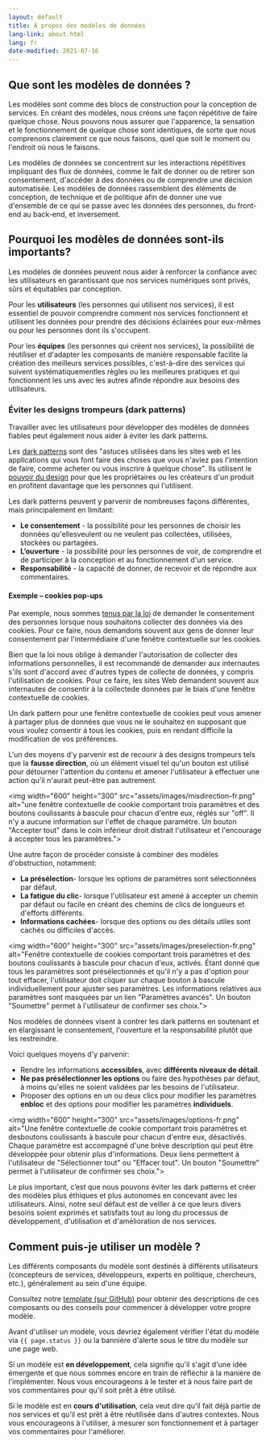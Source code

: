 ```yaml
---
layout: default
title: À propos des modèles de données
lang-link: about.html
lang: fr
date-modified: 2021-07-16
---
```


## Que sont les modèles de données ?

Les modèles sont comme des blocs de construction pour la conception de services.
En créant des modèles, nous créons une façon répétitive de faire quelque chose.
Nous pouvons nous assurer que l'apparence, la sensation et le fonctionnement de quelque chose sont identiques, de sorte que nous comprenons clairement ce que nous faisons, quel que soit le moment ou l'endroit où nous le faisons.

Les modèles de données se concentrent sur les interactions répétitives impliquant des flux de données, comme le fait de donner ou de retirer son consentement, d'accéder à des données ou de comprendre une décision automatisée.
Les modèles de données rassemblent des éléments de conception, de technique et de politique afin de donner une vue d'ensemble de ce qui se passe avec les données des personnes, du front-end au back-end, et inversement.

## Pourquoi les modèles de données sont-ils importants?

Les modèles de données peuvent nous aider à renforcer la confiance avec les utilisateurs en garantissant que nos services numériques sont privés, sûrs et équitables par conception.

Pour les **utilisateurs** (les personnes qui utilisent nos services), il est essentiel de pouvoir comprendre comment nos services fonctionnent et utilisent les données pour prendre des décisions éclairées pour eux-mêmes ou pour les personnes dont ils s'occupent.

Pour les **équipes** (les personnes qui créent nos services), la possibilité de réutiliser et d'adapter les composants de manière responsable facilite la création des meilleurs services possibles, c'est-à-dire des services qui suivent systématiquementles règles ou les meilleures pratiques et qui fonctionnent les uns avec les autres afinde répondre aux besoins des utilisateurs.

### Éviter les designs trompeurs (dark patterns)

Travailler avec les utilisateurs pour développer des modèles de données fiables peut également nous aider à éviter les dark patterns.

Les [dark patterns](https://fr.wikipedia.org/wiki/Dark_pattern) sont des "astuces utilisées dans les sites web et les applications qui vous font faire des choses que vous n'aviez pas l'intention de faire, comme acheter ou vous inscrire à quelque chose". Ils utilisent le [pouvoir du design](https://dapde.de/en/) pour que les propriétaires ou les créateurs d'un produit en profitent davantage que les personnes qui l'utilisent.

Les dark patterns peuvent y parvenir de nombreuses façons différentes, mais principalement en limitant:

* **Le consentement** - la possibilité pour les personnes de choisir les données qu'ellesveulent ou ne veulent pas collectées, utilisées, stockées ou partagées.
* **L’ouverture** - la possibilité pour les personnes de voir, de comprendre et de participer à la conception et au fonctionnement d'un service.
* **Responsabilité** - la capacité de donner, de recevoir et de répondre aux commentaires.

#### Exemple – cookies pop-ups

Par exemple, nous sommes [tenus par la loi](https://laws-lois.justice.gc.ca/fra/lois/p-21/TexteComplet.html) de demander le consentement des personnes lorsque nous souhaitons collecter des données via des cookies. Pour ce faire, nous demandons souvent aux gens de donner leur consentement par l'intermédiaire d'une fenêtre contextuelle sur les cookies.

Bien que la loi nous oblige à demander l'autorisation de collecter des informations personnelles, il est recommandé de demander aux internautes s'ils sont d'accord avec d'autres types de collecte de données, y compris l'utilisation de cookies. Pour ce faire, les sites Web demandent souvent aux internautes de consentir à la collectede données par le biais d'une fenêtre contextuelle de cookies. 

Un dark pattern pour une fenêtre contextuelle de cookies peut vous amener à partager plus de données que vous ne le souhaitez en supposant que vous voulez consentir à tous les cookies, puis en rendant difficile la modification de vos préférences.

L'un des moyens d'y parvenir est de recourir à des designs trompeurs tels que la **fausse direction**, où un élément visuel tel qu'un bouton est utilisé pour détourner l'attention du contenu et amener l'utilisateur à effectuer une action qu'il n'aurait peut-être pas autrement.

<img width="600" height="300" src="assets/images/misdirection-fr.png" alt="une fenêtre contextuelle de cookie comportant trois paramètres et des boutons coulissants à bascule pour chacun d'entre eux, réglés sur "off". Il n'y a aucune information sur l'effet de chaque paramètre. Un bouton "Accepter tout" dans le coin inférieur droit distrait l'utilisateur et l'encourage à accepter tous les paramètres.">

Une autre façon de procéder consiste à combiner des modèles d'obstruction, notamment:

* **La présélection**- lorsque les options de paramètres sont sélectionnées par défaut.
* **La fatigue du clic**- lorsque l'utilisateur est amené à accepter un chemin par défaut ou facile en créant des chemins de clics de longueurs et d'efforts différents.
* **Informations cachées**- lorsque des options ou des détails utiles sont cachés ou difficiles d'accès.

<img width="600" height="300" src="assets/images/preselection-fr.png" alt="Fenêtre contextuelle de cookies comportant trois paramètres et des boutons coulissants à bascule pour chacun d'eux, activés. Étant donné que tous les paramètres sont présélectionnés et qu'il n'y a pas d'option pour tout effacer, l'utilisateur doit cliquer sur chaque bouton à bascule individuellement pour ajuster ses paramètres. Les informations relatives aux paramètres sont masquées par un lien "Paramètres avancés". Un bouton "Soumettre" permet à l'utilisateur de confirmer ses choix.">

Nos modèles de données visent à contrer les dark patterns en soutenant et en élargissant le consentement, l'ouverture et la responsabilité plutôt que les restreindre.

Voici quelques moyens d'y parvenir:

* Rendre les informations **accessibles**, avec **différents niveaux de détail**.
* **Ne pas présélectionner les options** ou faire des hypothèses par défaut, à moins qu'elles ne soient validées par les besoins de l'utilisateur.
* Proposer des options en un ou deux clics pour modifier les paramètres **enbloc** et des options pour modifier les paramètres **individuels**.

<img width="600" height="300" src="assets/images/options-fr.png" alt="Une fenêtre contextuelle de cookie comportant trois paramètres et desboutons coulissants à bascule pour chacun d'entre eux, désactivés. Chaque paramètre est accompagné d'une brève description qui peut être développée pour obtenir plus d'informations. Deux liens permettent à l'utilisateur de "Sélectionner tout" ou "Effacer tout". Un bouton "Soumettre" permet à l'utilisateur de confirmer ses choix.">

Le plus important, c’est que nous pouvons éviter les dark patterns et créer des modèles plus éthiques et plus autonomes en concevant avec les utilisateurs. Ainsi, notre seul défaut est de veiller à ce que leurs divers besoins soient exprimés et satisfaits tout au long du processus de développement, d'utilisation et d'amélioration de nos services.

## Comment puis-je utiliser un modèle ?

Les différents composants du modèle sont destinés à différents utilisateurs (concepteurs de services, développeurs, experts en politique, chercheurs, etc.), généralement au sein d'une équipe.

Consultez notre [template (sur GitHub)](https://github.com/DTS-STN/Data-Patterns/blob/main/_patterns/_template.md) pour obtenir des descriptions de ces composants ou des conseils pour commencer à développer votre propre modèle.

Avant d'utiliser un modèle, vous devriez également vérifier l'état du modèle via `{{ page.status }}` ou la bannière d'alerte sous le titre du modèle sur une page web.

Si un modèle est **en développement**, cela signifie qu'il s'agit d'une idée émergente et que nous sommes encore en train de réfléchir à la manière de l'implémenter.
Nous vous encourageons à le tester et à nous faire part de vos commentaires pour qu'il soit prêt à être utilisé.

Si le modèle est en **cours d'utilisation**, cela veut dire qu’il fait déjà partie de nos services et qu’il est prêt à être réutilisée dans d'autres contextes.
Nous vous encourageons à l'utiliser, à mesurer son fonctionnement et à partager vos commentaires pour l'améliorer.
